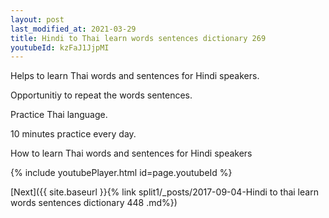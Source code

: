 ```yaml
---
layout: post
last_modified_at: 2021-03-29
title: Hindi to Thai learn words sentences dictionary 269 
youtubeId: kzFaJ1JjpMI
---
```

 
 
Helps to learn Thai words and sentences for Hindi speakers.

Opportunitiy to repeat the words sentences. 

Practice Thai language. 
 
10 minutes practice every day. 
 
How to learn Thai words and sentences for Hindi speakers 
 
{% include youtubePlayer.html id=page.youtubeId %}
 
 
[Next]({{ site.baseurl }}{% link  split1/_posts/2017-09-04-Hindi to thai learn words sentences dictionary 448 .md%})
 
